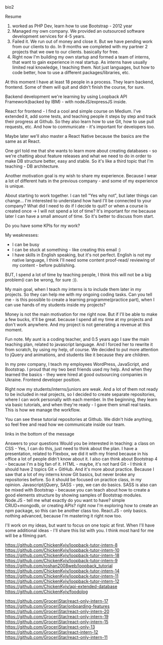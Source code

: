 bio2


Resume

1) worked as PHP Dev, learn how to use Bootstrap - 2012 year
2) Managed my own company. We provided an outsourced software development services for 4-5 years.
3) Failed it. We run out of money and close it. But we have pending work from our clients to do. In 9 months we completed with my partner 2 projects that we owe to our clients. basically for free.
4) Right now I'm building my own startup and formed a team of interns, that want to gain experience in real startup. As interns have usually limited real knowledge, I teaching them. Not just languages, but how to code better, how to use a different packages/libraries, etc.

At this moment I have at least 18 people in a process. They learn backend, frontend. Some of them will quit and didn't finish the course, for sure.



Backend development we're learning by using Loopback API Framework(backed by IBM) - with nodeJS/expressJS inside.



React for frontend - I find a cool and simple course on Medium. I've extended it, add some tests, and teaching people it steps by step and track their progress at Github. So they also learn how to use Git, how to use pull requests, etc. And how to communicate - it's important for developers too.

Maybe later we'll also master a React Native because the basics are the same as at React.

One girl told me that she wants to learn more about creating databases - so we're chatting about feature releases and what we need to do in order to make DB structure better, easy and stable. So it's like a third topic that I'm teaching - DB architecture.


Another motivation goal is my wish to share my experience. Because I wear a lot of different hats in the previous company - and some of my experience is unique.



About starting to work together.
I can tell "Yes why not", but later things can change... I'm interested to understand how hard I'll be connected to your company? What did I need to do if I decide to quit? or when a course is created once -> I will not spend a lot of time?
It's important for me because later I can have a small amount of time. So it's better to discuss from start.

Do you have some KPIs for my work?

My weaknesses:
* I can be busy
* I can be stuck at something - like creating this email :)
* I have skills in English speaking, but it's not perfect. English is not my native language,  I think I'll need some content proof-read/ reviewing of my content - before publishing.



BUT, I spend a lot of time by teaching people,  I think this will not be a big problem(i can be wrong, for sure :)).


My main goal, when I teach my interns is to include them later in my projects. So they can help me with my ongoing coding tasks. Can you tell me - is this possible to create a learning programme(practice part), when I can use hands of my students inside my projects?




Money is not the main motivation for me right now. But if I'll be able to make a few bucks, it'll be great. because I spend all my time at my projects and don't work anywhere. And my project is not generating a revenue at this moment.



Fun note. My aunt is a coding teacher, and 0.5 years ago I saw the main teaching plan, related to javascript language. And I forced her to rewrite it from scratch, by using my help, of course. We decided to put more attention to jQuery and animations, and students like it because they are children.




In my prev company, I teach my employees WordPress, JavaScript, and Bootstrap. I proud that my two best friends used my help. And when they learned the basics - they were hired at good outsourcing companies in Ukraine. Frontend developer position.



Right now my students/interns/juniors are weak. And a lot of them not ready to be included in real projects, so I decided to create separate repositories, where I can work personally with each member. In the beginning, they learn via basic tutorials, and when they're ready - I gave them small real tasks. This is how we manage the workflow.





You can see these tutorial repositories at Github. We didn't hide anything, so feel free and read how we communicate inside our team.

links in the bottom of the message


Answers to your questions
Would you be interested in teaching:
a class on CSS - Yes, I can do this, just need to think about the plan. I have a presentation, related to Flexbox, we did it with my friend because in his office a lot of people didn't know about it. I also can think about Bootstrap 4 - because I'm a big fan of it.
HTML - maybe, it's not hard
Git - I think it should have 2 topics Git + GitHub. And it's more about practice. Because I saw that a lot of my interns know Git basics, but never broke any repositories before. So it should be focused on practice class, in my opinion.
Javascript/jQuery, SASS - yep, we can do basics. SASS is also can be mixed with Bootstrap - because you can teach about how to create a good elements structure by showing samples of Bootstrap modules.
Node.JS - tell me what exactly do you want to have? simple CRUD+mongodb, or creating APIs? right now I'm exploring how to create an npm package, so this can be another class too.
React.JS - only basics. nothing advanced, because I'm mastering it right now too.

I'll work on my ideas, but want to focus on one topic at first. When I'll have some additional ideas - I'll share this list with you.
I think most hard for me will be a filming part.



https://github.com/ChickenKyiv/loopback-tutor-intern-8
https://github.com/ChickenKyiv/loopback-tutor-intern-10
https://github.com/ChickenKyiv/loopback-tutor-intern-18
https://github.com/ChickenKyiv/loopback-tutor-intern-9
https://github.com/roshan2008web/loopback_tutorial
https://github.com/ChickenKyiv/loopback-tutor-intern-14
https://github.com/ChickenKyiv/loopback-tutor-intern-11
https://github.com/ChickenKyiv/loopback-tutor-intern-12
https://github.com/ChickenKyiv/api-extended-database
https://github.com/ChickenKyiv/foodolog

https://github.com/GroceriStar/react-only-intern-17
https://github.com/GroceriStar/onboarding-features
https://github.com/GroceriStar/react-only-intern-20
https://github.com/GroceriStar/react-only-intern-19
https://github.com/GroceriStar/react-only-intern-15
https://github.com/GroceriStar/react-only-13
https://github.com/GroceriStar/react-intern-12
https://github.com/GroceriStar/react-only-intern-11
